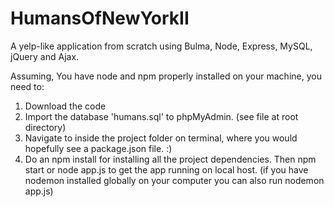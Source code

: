 # HumansOfNewYorkII
A yelp-like application from scratch using Bulma, Node, Express, MySQL, jQuery and Ajax.

Assuming, You have node and npm properly installed on your machine, you need to:

1. Download the code
2. Import the database 'humans.sql' to phpMyAdmin. (see file at root directory)
3. Navigate to inside the project folder on terminal, where you would hopefully see a package.json file. :)
4. Do an npm install for installing all the project dependencies.
Then npm start or node app.js to get the app running on local host.
(if you have nodemon installed globally on your computer you can also run nodemon app.js)
